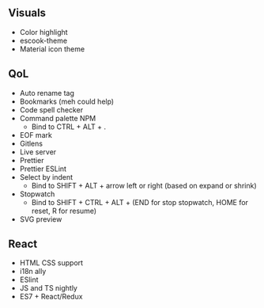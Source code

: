 ## Visuals
- Color highlight
- escook-theme
- Material icon theme

## QoL
- Auto rename tag
- Bookmarks (meh could help)
- Code spell checker
- Command palette NPM
    - Bind to CTRL + ALT + .
- EOF mark
- Gitlens
- Live server
- Prettier
- Prettier ESLint
- Select by indent
    - Bind to SHIFT + ALT + arrow left or right (based on expand or shrink)
- Stopwatch
    - Bind to SHIFT + CTRL + ALT + (END for stop stopwatch, HOME for reset, R for resume)   
- SVG preview

## React
- HTML CSS support
- i18n ally
- ESlint
- JS and TS nightly
- ES7 + React/Redux
